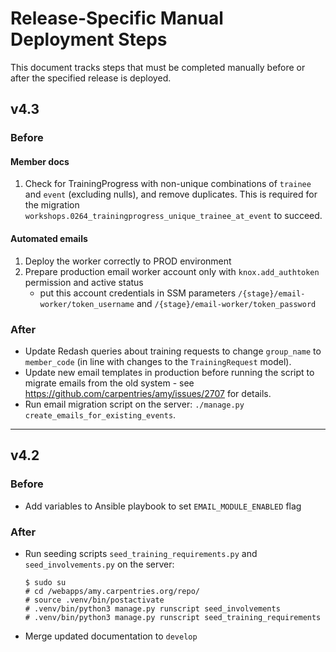 # Release-Specific Manual Deployment Steps

This document tracks steps that must be completed manually before or after the specified release is deployed.

## v4.3

### Before

#### Member docs

1. Check for TrainingProgress with non-unique combinations of `trainee` and `event` (excluding nulls), and remove duplicates.
This is required for the migration `workshops.0264_trainingprogress_unique_trainee_at_event` to succeed.

#### Automated emails

1. Deploy the worker correctly to PROD environment
2. Prepare production email worker account only with `knox.add_authtoken` permission and active status
    * put this account credentials in SSM parameters `/{stage}/email-worker/token_username` and `/{stage}/email-worker/token_password`

### After

* Update Redash queries about training requests to change `group_name` to `member_code` (in line with changes to the `TrainingRequest` model).
* Update new email templates in production before running the script to migrate emails from the old system - see https://github.com/carpentries/amy/issues/2707 for details.
* Run email migration script on the server: `./manage.py create_emails_for_existing_events`.

------------------------------------------------------------

## v4.2

### Before

* Add variables to Ansible playbook to set `EMAIL_MODULE_ENABLED` flag

### After

* Run seeding scripts `seed_training_requirements.py` and `seed_involvements.py` on the server:

    ```
    $ sudo su
    # cd /webapps/amy.carpentries.org/repo/
    # source .venv/bin/postactivate
    # .venv/bin/python3 manage.py runscript seed_involvements
    # .venv/bin/python3 manage.py runscript seed_training_requirements
    ```

* Merge updated documentation to `develop`
